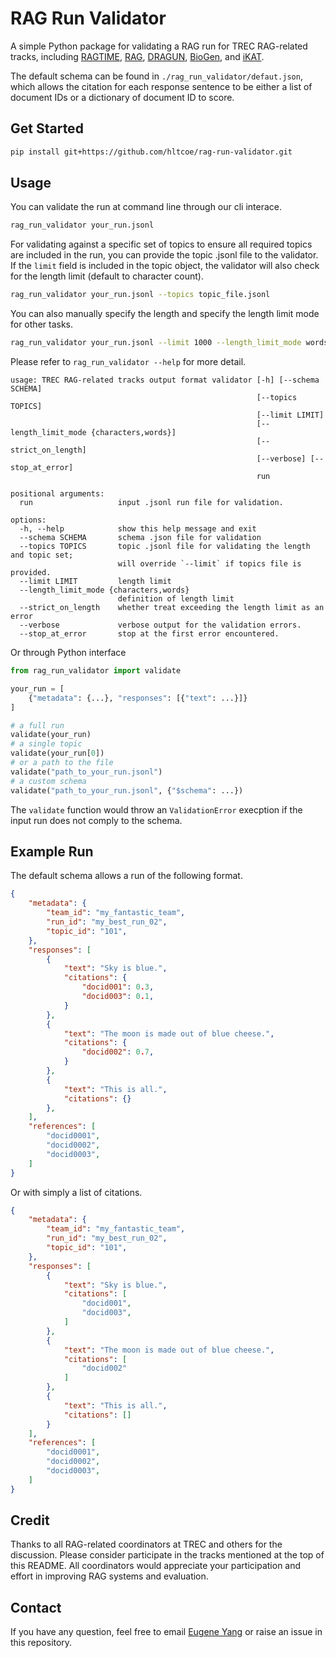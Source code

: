 # RAG Run Validator

A simple Python package for validating a RAG run for TREC RAG-related tracks, including 
[RAGTIME](https://trec-ragtime.github.io/), [RAG](https://trec-rag.github.io/), 
[DRAGUN](https://trec-dragun.github.io/), [BioGen](https://dmice.ohsu.edu/trec-biogen/),
and [iKAT](https://www.trecikat.com/). 

The default schema can be found in `./rag_run_validator/defaut.json`, which allows the citation for each response
sentence to be either a list of document IDs or a dictionary of document ID to score. 

## Get Started
```bash
pip install git+https://github.com/hltcoe/rag-run-validator.git
```

## Usage

You can validate the run at command line through our cli interace. 
```bash
rag_run_validator your_run.jsonl
```

For validating against a specific set of topics to ensure all required topics are included 
in the run, you can provide the topic .jsonl file to the validator.
If the `limit` field is included in the topic object, the validator will also check for the length
limit (default to character count). 
```bash
rag_run_validator your_run.jsonl --topics topic_file.jsonl
```

You can also manually specify the length and specify the length limit mode for other tasks.
```bash
rag_run_validator your_run.jsonl --limit 1000 --length_limit_mode words
```

Please refer to `rag_run_validator --help` for more detail.
```
usage: TREC RAG-related tracks output format validator [-h] [--schema SCHEMA]
                                                       [--topics TOPICS]
                                                       [--limit LIMIT]
                                                       [--length_limit_mode {characters,words}]
                                                       [--strict_on_length]
                                                       [--verbose] [--stop_at_error]
                                                       run

positional arguments:
  run                   input .jsonl run file for validation.

options:
  -h, --help            show this help message and exit
  --schema SCHEMA       schema .json file for validation
  --topics TOPICS       topic .jsonl file for validating the length and topic set;
                        will override `--limit` if topics file is provided.
  --limit LIMIT         length limit
  --length_limit_mode {characters,words}
                        definition of length limit
  --strict_on_length    whether treat exceeding the length limit as an error
  --verbose             verbose output for the validation errors.
  --stop_at_error       stop at the first error encountered.
```

Or through Python interface
```python
from rag_run_validator import validate

your_run = [
    {"metadata": {...}, "responses": [{"text": ...}]}
]

# a full run
validate(your_run)
# a single topic
validate(your_run[0])
# or a path to the file
validate("path_to_your_run.jsonl")
# a custom schema
validate("path_to_your_run.jsonl", {"$schema": ...})
```
The `validate` function would throw an `ValidationError` execption if the input run does not comply to the schema. 

## Example Run

The default schema allows a run of the following format. 
```json
{
    "metadata": {
        "team_id": "my_fantastic_team",
        "run_id": "my_best_run_02", 
        "topic_id": "101",
    },
    "responses": [
        {
            "text": "Sky is blue.",
            "citations": {
                "docid001": 0.3,
                "docid003": 0.1,
            }
        },
        {
            "text": "The moon is made out of blue cheese.",
            "citations": {
                "docid002": 0.7,
            }
        },
        {
            "text": "This is all.",
            "citations": {}
        },
    ],
    "references": [
        "docid0001",
        "docid0002",
        "docid0003",
    ]
}
```

Or with simply a list of citations.
```json
{
	"metadata": {
		"team_id": "my_fantastic_team",
		"run_id": "my_best_run_02", 
		"topic_id": "101",
	},
	"responses": [
		{
			"text": "Sky is blue.",
			"citations": [
				"docid001",
				"docid003",
			]
		},
		{
			"text": "The moon is made out of blue cheese.",
			"citations": [
				"docid002"
			]
		},
		{
			"text": "This is all.",
			"citations": []
		}
	],
	"references": [
		"docid0001",
		"docid0002",
		"docid0003",
	]
}
```

## Credit

Thanks to all RAG-related coordinators at TREC and others for the discussion. 
Please consider participate in the tracks mentioned at the top of this README. 
All coordinators would appreciate your participation and effort in improving 
RAG systems and evaluation. 

## Contact

If you have any question, feel free to email [Eugene Yang](mailto:eugene.yang@jhu.edu) 
or raise an issue in this repository. 
